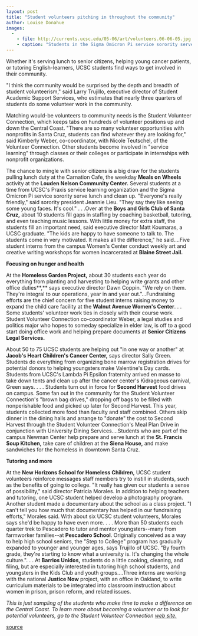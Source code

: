 ```yaml
---
layout: post
title: "Student volunteers pitching in throughout the community"
author: Louise Donahue
images:
  -
    - file: http://currents.ucsc.edu/05-06/art/volunteers.06-06-05.jpg
    - caption: "Students in the Sigma Omicron Pi service sorority serve lunch and clean up at the Louden Nelson Center lunch for senior citizens. Photo: Jim MacKenzie"
---
```


Whether it's serving lunch to senior citizens, helping young cancer patients, or tutoring English-learners, UCSC students find ways to get involved in their community.

"I think the community would be surprised by the depth and breadth of student volunteerism," said Larry Trujillo, executive director of Student Academic Support Services, who estimates that nearly three quarters of students do some volunteer work in the community.

Matching would-be volunteers to community needs is the Student Volunteer Connection, which keeps tabs on hundreds of volunteer positions up and down the Central Coast. "There are so many volunteer opportunities with nonprofits in Santa Cruz, students can find whatever they are looking for," said Kimberly Weber, co-coordinator, with Nicole Teutschel, of the Volunteer Connection. Other students become involved in "service learning" through classes or their colleges or participate in internships with nonprofit organizations.

The chance to mingle with senior citizens is a big draw for the students pulling lunch duty at the Carnation Cafe, the weekday **Meals on Wheels** activity at the **Louden Nelson Community Center.** Several students at a time from UCSC's Praxis service learning organization and the Sigma Omicron Pi service sorority serve lunch and clean up. "Everyone's really friendly," said sorority president Jeannie Lieu. "They say they like seeing some young faces. It's cool." . . .Over at the **Boys and Girls Club of Santa Cruz,** about 10 students fill gaps in staffing by coaching basketball, tutoring, and even teaching music lessons. With little money for extra staff, the students fill an important need, said executive director Matt Koumaras, a UCSC graduate. "The kids are happy to have someone to talk to. The students come in very motivated. It makes all the difference," he said....Five student interns from the campus Women's Center conduct weekly art and creative writing workshops for women incarcerated at **Blaine Street Jail.**

**Focusing on hunger and health**

At the **Homeless Garden Project,** about 30 students each year do everything from planting and harvesting to helping write grants and other office duties**,** says executive director Dawn Coppin. "We rely on them. They're integral to our operations, year in and year out."...Fundraising efforts are the chief concern for five student interns raising money to expand the child care facility at the **Walnut Avenue Women's Center**. . . Some students' volunteer work ties in closely with their course work. Student Volunteer Connection co-coordinator Weber, a legal studies and politics major who hopes to someday specialize in elder law, is off to a good start doing office work and helping prepare documents at **Senior Citizens Legal Services.**

About 50 to 75 UCSC students are helping out "in one way or another" at **Jacob's Heart Children's Cancer Center,** says director Sally Green. Students do everything from organizing bone marrow registration drives for potential donors to helping youngsters make Valentine's Day cards. Students from UCSC's Lambda Pi Epsilon fraternity arrived en masse to take down tents and clean up after the cancer center's Kidrageous carnival, Green says. . . . Students turn out in force for **Second Harvest** food drives on campus. Some fan out in the community for the Student Volunteer Connection's "brown bag drives," dropping off bags to be filled with nonperishable food and picked up later for Second Harvest. This year, students collected more food than faculty and staff combined. Others skip dinner in the dining halls and arrange to "donate" the cost to Second Harvest through the Student Volunteer Connection's Meal Plan Drive in conjunction with University Dining Services....Students who are part of the campus Newman Center help prepare and serve lunch at the **St. Francis Soup Kitchen,** take care of children at the **Siena House,** and make sandwiches for the homeless in downtown Santa Cruz.

**Tutoring and more**

At the **New Horizons School for Homeless Children,** UCSC student volunteers reinforce messages staff members try to instill in students, such as the benefits of going to college. "It really has given our students a sense of possibility," said director Patricia Morales. In addition to helping teachers and tutoring, one UCSC student helped develop a photography program. Another student made a documentary about the school as a class project. "I can't tell you how much that documentary has helped in our fundraising efforts," Morales said. With about six UCSC student volunteers, Morales says she'd be happy to have even more. . . . More than 50 students each quarter trek to Pescadero to tutor and mentor youngsters--many from farmworker families--at **Pescadero School**. Originally conceived as a way to help high school seniors, the "Step to College" program has gradually expanded to younger and younger ages, says Trujillo of UCSC. "By fourth grade, they're starting to know what a university is. It's changing the whole culture.". . . At **Barrios Unidos,** students do a little cooking, cleaning, and filing, but are especially interested in tutoring high school students, and youngsters in the Kids Club and youth groups....Three interns are working with the national **Justice Now** project, with an office in Oakland, to write curriculum materials to be integrated into classroom instruction about women in prison, prison reform, and related issues.

  
_This is just sampling of the students who make time to make a difference on the Central Coast. To learn more about becoming a volunteer or to look for potential volunteers, go to the Student Volunteer Connection [web site.][1]_

[1]: http://www2.ucsc.edu/svc/

[source](http://www1.ucsc.edu/currents/05-06/06-05/volunteers.asp "Permalink to volunteers")
